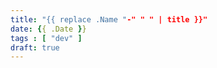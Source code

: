 ```yaml
---
title: "{{ replace .Name "-" " " | title }}"
date: {{ .Date }}
tags : [ "dev" ]
draft: true
---
```


